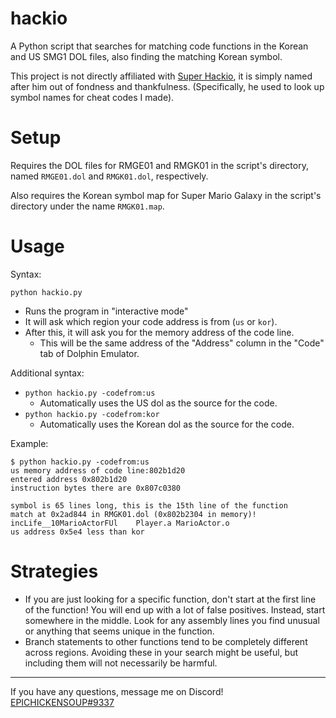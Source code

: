 # hackio
A Python script that searches for matching code functions in the Korean and US SMG1 DOL files, also finding the matching Korean symbol.

This project is not directly affiliated with [Super Hackio](https://github.com/SuperHackio/), it is simply named after him out of fondness and thankfulness. (Specifically, he used to look up symbol names for cheat codes I made).

# Setup

Requires the DOL files for RMGE01 and RMGK01 in the script's directory, named `RMGE01.dol` and `RMGK01.dol`, respectively.

Also requires the Korean symbol map for Super Mario Galaxy in the script's directory under the name `RMGK01.map`.



# Usage

Syntax:

`python hackio.py`
 - Runs the program in "interactive mode"
 - It will ask which region your code address is from (`us` or `kor`).
 - After this, it will ask you for the memory address of the code line.
   - This will be the same address of the "Address" column in the "Code" tab of Dolphin Emulator.

Additional syntax: 
 - `python hackio.py -codefrom:us`
   - Automatically uses the US dol as the source for the code.
 - `python hackio.py -codefrom:kor`
   - Automatically uses the Korean dol as the source for the code.

Example:
```
$ python hackio.py -codefrom:us
us memory address of code line:802b1d20
entered address 0x802b1d20
instruction bytes there are 0x807c0380

symbol is 65 lines long, this is the 15th line of the function
match at 0x2ad844 in RMGK01.dol (0x802b2304 in memory)! incLife__10MarioActorFUl 	Player.a MarioActor.o
us address 0x5e4 less than kor
```

# Strategies
 - If you are just looking for a specific function, don't start at the first line of the function! You will end up with a lot of false positives. Instead, start somewhere in the middle. Look for any assembly lines you find unusual or anything that seems unique in the function.
 - Branch statements to other functions tend to be completely different across regions. Avoiding these in your search might be useful, but including them will not necessarily be harmful. 


---
If you have any questions, message me on Discord! [EPICHICKENSOUP#9337](https://discord.com/channels/@me/589615524695113731)
